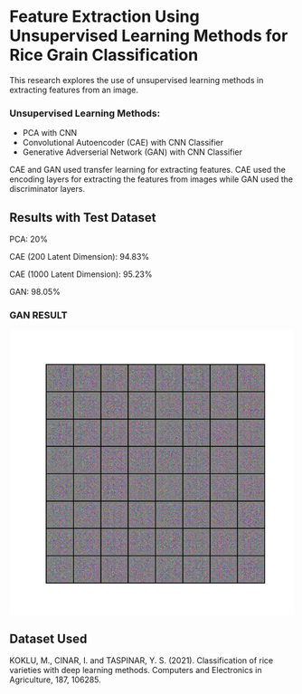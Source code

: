# Feature Extraction Using Unsupervised Learning Methods for Rice Grain Classification

This research explores the use of unsupervised learning methods in extracting features from an image.

### Unsupervised Learning Methods:
- PCA with CNN
- Convolutional Autoencoder (CAE) with CNN Classifier
- Generative Adverserial Network (GAN) with CNN Classifier

CAE and GAN used transfer learning for extracting features. CAE used the encoding layers for extracting the features from images while GAN used the discriminator layers.

## Results with Test Dataset
PCA: 20%

CAE (200 Latent Dimension): 94.83%

CAE (1000 Latent Dimension): 95.23%

GAN: 98.05%

### GAN RESULT
<img src="generation.gif" width="750" align="center">

## Dataset Used

KOKLU, M., CINAR, I. and TASPINAR, Y. S. (2021). Classification of rice varieties with deep learning methods. Computers and Electronics in Agriculture, 187, 106285.
